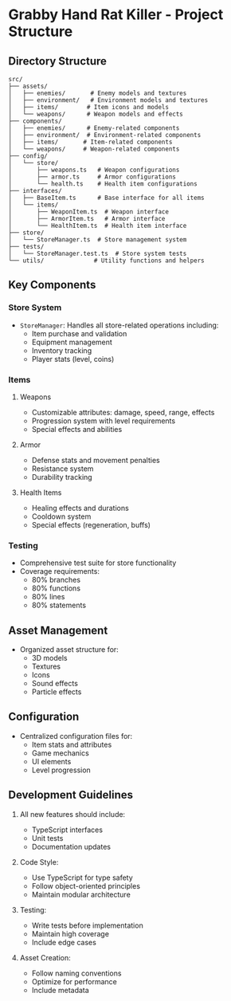 # Grabby Hand Rat Killer - Project Structure

## Directory Structure

```
src/
├── assets/
│   ├── enemies/       # Enemy models and textures
│   ├── environment/   # Environment models and textures
│   ├── items/        # Item icons and models
│   └── weapons/      # Weapon models and effects
├── components/
│   ├── enemies/      # Enemy-related components
│   ├── environment/  # Environment-related components
│   ├── items/       # Item-related components
│   └── weapons/     # Weapon-related components
├── config/
│   └── store/
│       ├── weapons.ts   # Weapon configurations
│       ├── armor.ts     # Armor configurations
│       └── health.ts    # Health item configurations
├── interfaces/
│   ├── BaseItem.ts      # Base interface for all items
│   └── items/
│       ├── WeaponItem.ts  # Weapon interface
│       ├── ArmorItem.ts   # Armor interface
│       └── HealthItem.ts  # Health item interface
├── store/
│   └── StoreManager.ts  # Store management system
├── tests/
│   └── StoreManager.test.ts  # Store system tests
└── utils/              # Utility functions and helpers
```

## Key Components

### Store System
- `StoreManager`: Handles all store-related operations including:
  - Item purchase and validation
  - Equipment management
  - Inventory tracking
  - Player stats (level, coins)

### Items
1. Weapons
   - Customizable attributes: damage, speed, range, effects
   - Progression system with level requirements
   - Special effects and abilities

2. Armor
   - Defense stats and movement penalties
   - Resistance system
   - Durability tracking

3. Health Items
   - Healing effects and durations
   - Cooldown system
   - Special effects (regeneration, buffs)

### Testing
- Comprehensive test suite for store functionality
- Coverage requirements:
  - 80% branches
  - 80% functions
  - 80% lines
  - 80% statements

## Asset Management
- Organized asset structure for:
  - 3D models
  - Textures
  - Icons
  - Sound effects
  - Particle effects

## Configuration
- Centralized configuration files for:
  - Item stats and attributes
  - Game mechanics
  - UI elements
  - Level progression

## Development Guidelines
1. All new features should include:
   - TypeScript interfaces
   - Unit tests
   - Documentation updates

2. Code Style:
   - Use TypeScript for type safety
   - Follow object-oriented principles
   - Maintain modular architecture

3. Testing:
   - Write tests before implementation
   - Maintain high coverage
   - Include edge cases

4. Asset Creation:
   - Follow naming conventions
   - Optimize for performance
   - Include metadata 